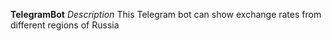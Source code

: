 **TelegramBot**
_Description_
This Telegram bot can show exchange rates from different regions of Russia